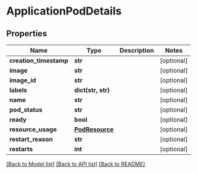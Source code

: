 # ApplicationPodDetails

## Properties
Name | Type | Description | Notes
------------ | ------------- | ------------- | -------------
**creation_timestamp** | **str** |  | [optional] 
**image** | **str** |  | [optional] 
**image_id** | **str** |  | [optional] 
**labels** | **dict(str, str)** |  | [optional] 
**name** | **str** |  | [optional] 
**pod_status** | **str** |  | [optional] 
**ready** | **bool** |  | [optional] 
**resource_usage** | [**PodResource**](PodResource.md) |  | [optional] 
**restart_reason** | **str** |  | [optional] 
**restarts** | **int** |  | [optional] 

[[Back to Model list]](../README.md#documentation-for-models) [[Back to API list]](../README.md#documentation-for-api-endpoints) [[Back to README]](../README.md)


